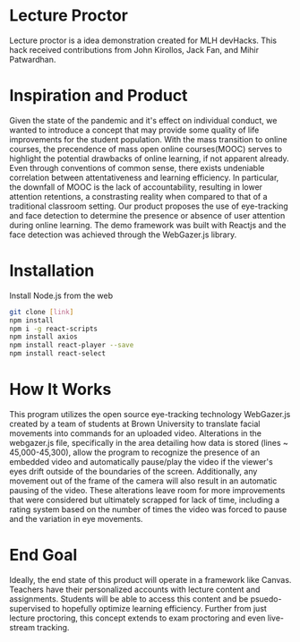 # Lecture Proctor
Lecture proctor is a idea demonstration created for MLH devHacks. This hack received contributions from John Kirollos, Jack Fan, and Mihir Patwardhan.

# Inspiration and Product
Given the state of the pandemic and it's effect on individual conduct, we wanted to introduce a concept that may provide some quality of life improvements for the student population. With the mass transition to online courses, the precendence of mass open online courses(MOOC) serves to highlight the potential drawbacks of online learning, if not apparent already. Even through conventions of common sense, there exists undeniable correlation between attentativeness and learning efficiency. In particular, the downfall of MOOC is the lack of accountability, resulting in lower attention retentions, a constrasting reality when compared to that of a traditional classroom setting. Our product proposes the use of eye-tracking and face detection to determine the presence or absence of user attention during online learning. The demo framework was built with Reactjs and the face detection was achieved through the WebGazer.js library.

# Installation
Install Node.js from the web
```bash
git clone [link]
npm install
npm i -g react-scripts
npm install axios
npm install react-player --save
npm install react-select
```
# How It Works
This program utilizes the open source eye-tracking technology WebGazer.js created by a team of students at Brown University to translate facial movements into commands for an uploaded video. Alterations in the webgazer.js file, specifically in the area detailing how data is stored (lines ~ 45,000-45,300), allow the program to recognize the presence of an embedded video and automatically pause/play the video if the viewer's eyes drift outside of the boundaries of the screen. Additionally, any movement out of the frame of the camera will also result in an automatic pausing of the video. These alterations leave room for more improvements that were considered but ultimately scrapped for lack of time, including a rating system based on the number of times the video was forced to pause and the variation in eye movements.

# End Goal
Ideally, the end state of this product will operate in a framework like Canvas. Teachers have their personalized accounts with lecture content and assignments. Students will be able to access this content and be psuedo-supervised to hopefully optimize learning efficiency. Further from just lecture proctoring, this concept extends to exam proctoring and even live-stream tracking.
